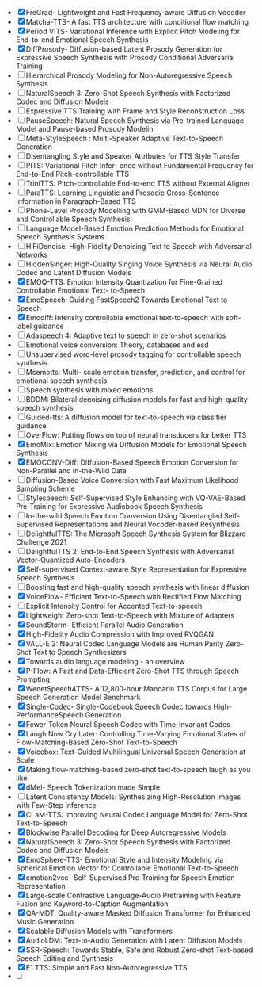 - [x] FreGrad- Lightweight and Fast Frequency-aware Diffusion Vocoder
- [x] Matcha-TTS- A fast TTS architecture with conditional flow matching
- [x] Period VITS- Variational Inference with Explicit Pitch Modeling for End-to-end Emotional Speech Synthesis
- [x] DiffProsody- Diffusion-based Latent Prosody Generation for Expressive Speech Synthesis with Prosody Conditional Adversarial Training
- [ ] Hierarchical Prosody Modeling for Non-Autoregressive Speech Synthesis
- [ ] NaturalSpeech 3: Zero-Shot Speech Synthesis with Factorized Codec and Diffusion Models
- [ ] Expressive TTS Training with Frame and Style Reconstruction Loss
- [ ] PauseSpeech: Natural Speech Synthesis via Pre-trained Language Model and Pause-based Prosody Modelin
- [ ] Meta-StyleSpeech : Multi-Speaker Adaptive Text-to-Speech Generation
- [ ] Disentangling Style and Speaker Attributes for TTS Style Transfer
- [ ] PITS: Variational Pitch Infer- ence without Fundamental Frequency for End-to-End Pitch-controllable TTS
- [ ] TriniTTS: Pitch-controllable End-to-end TTS without External Aligner
- [ ] ParaTTS: Learning Linguistic and Prosodic Cross-Sentence Information in Paragraph-Based TTS
- [ ] Phone-Level Prosody Modelling with GMM-Based MDN for Diverse and Controllable Speech Synthesis
- [ ] Language Model-Based Emotion Prediction Methods for Emotional Speech Synthesis Systems
- [ ] HiFiDenoise: High-Fidelity Denoising Text to Speech with Adversarial Networks
- [ ] HiddenSinger: High-Quality Singing Voice Synthesis via Neural Audio Codec and Latent Diffusion Models
- [x] EMOQ-TTS: Emotion Intensity Quantization for Fine-Grained Controllable Emotional Text- to-Speech
- [x] EmoSpeech: Guiding FastSpeech2 Towards Emotional Text to Speech
- [x] Emodiff: Intensity controllable emotional text-to-speech with soft-label guidance
- [ ] Adaspeech 4: Adaptive text to speech in zero-shot scenarios
- [ ] Emotional voice conversion: Theory, databases and esd
- [ ] Unsupervised word-level prosody tagging for controllable speech synthesis
- [ ] Msemotts: Multi- scale emotion transfer, prediction, and control for emotional speech synthesis
- [ ] Speech synthesis with mixed emotions
- [ ] BDDM: Bilateral denoising diffusion models for fast and high-quality speech synthesis
- [ ] Guided-tts: A diffusion model for text-to-speech via classifier guidance
- [ ] OverFlow: Putting flows on top of neural transducers for better TTS
- [x] EmoMix: Emotion Mixing via Diffusion Models for Emotional Speech Synthesis
- [x] EMOCONV-Diff: Diffusion-Based Speech Emotion Conversion for Non-Parallel and in-the-Wild Data
- [ ] Diffusion-Based Voice Conversion with Fast Maximum Likelihood Sampling Scheme
- [ ] Stylespeech: Self-Supervised Style Enhancing with VQ-VAE-Based Pre-Training for Expressive Audiobook Speech Synthesis
- [ ] In-the-wild Speech Emotion Conversion Using Disentangled Self-Supervised Representations and Neural Vocoder-based Resynthesis
- [ ] DelightfulTTS: The Microsoft Speech Synthesis System for Blizzard Challenge 2021
- [ ] DelightfulTTS 2: End-to-End Speech Synthesis with Adversarial Vector-Quantized Auto-Encoders
- [x] Self-supervised Context-aware Style Representation for Expressive Speech Synthesis
- [ ] Boosting fast and high-quality speech synthesis with linear diffusion
- [x] VoiceFlow- Efficient Text-to-Speech with Rectified Flow Matching
- [ ] Explicit Intensity Control for Accented Text-to-speech
- [x] Lightweight Zero-shot Text-to-Speech with Mixture of Adapters
- [x] SoundStorm- Efficient Parallel Audio Generation
- [x] High-Fidelity Audio Compression with Improved RVQGAN
- [x] VALL-E 2: Neural Codec Language Models are Human Parity Zero-Shot Text to Speech Synthesizers
- [x] Towards audio language modeling - an overview
- [x] P-Flow: A Fast and Data-Efficient Zero-Shot TTS through Speech Prompting
- [x] WenetSpeech4TTS- A 12,800-hour Mandarin TTS Corpus for Large Speech Generation Model Benchmark
- [x] Single-Codec- Single-Codebook Speech Codec towards High-PerformanceSpeech Generation
- [x] Fewer-Token Neural Speech Codec with Time-Invariant Codes
- [x] Laugh Now Cry Later: Controlling Time-Varying Emotional States of Flow-Matching-Based Zero-Shot Text-to-Speech
- [x] Voicebox: Text-Guided Multilingual Universal Speech Generation at Scale
- [x] Making flow-matching-based zero-shot text-to-speech laugh as you like
- [x] dMel- Speech Tokenization made Simple
- [ ] Latent Consistency Models: Synthesizing High-Resolution Images with Few-Step Inference
- [x] CLaM-TTS: Improving Neural Codec Language Model for Zero-Shot Text-to-Speech
- [x] Blockwise Parallel Decoding for Deep Autoregressive Models
- [x] NaturalSpeech 3: Zero-Shot Speech Synthesis with Factorized Codec and Diffusion Models
- [x] EmoSphere-TTS- Emotional Style and Intensity Modeling via Spherical Emotion Vector for Controllable Emotional Text-to-Speech
- [x] emotion2vec- Self-Supervised Pre-Training for Speech Emotion Representation
- [x] Large-scale Contrastive Language-Audio Pretraining with Feature Fusion and Keyword-to-Caption Augmentation
- [x] QA-MDT: Quality-aware Masked Diffusion Transformer for Enhanced Music Generation
- [x] Scalable Diffusion Models with Transformers
- [x] AudioLDM: Text-to-Audio Generation with Latent Diffusion Models
- [x] SSR-Speech: Towards Stable, Safe and Robust Zero-shot Text-based Speech Editing and Synthesis
- [x] E1 TTS: Simple and Fast Non-Autoregressive TTS
- [ ] 